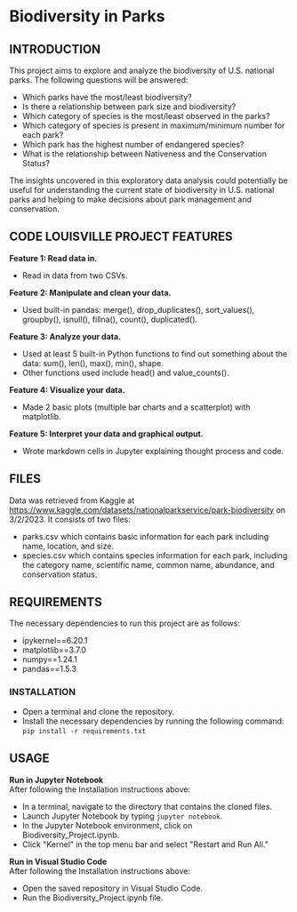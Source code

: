 # Biodiversity in Parks
## INTRODUCTION
This project aims to explore and analyze the biodiversity of U.S. national parks. The following questions will be answered:

-	Which parks have the most/least biodiversity?
-	Is there a relationship between park size and biodiversity?
-	Which category of species is the most/least observed in the parks?
-	Which category of species is present in maximum/minimum number for each park?
-	Which park has the highest number of endangered species?
-	What is the relationship between Nativeness and the Conservation Status?

The insights uncovered in this exploratory data analysis could potentially be useful for understanding the current state of biodiversity in U.S. national parks and helping to make decisions about park management and conservation.

## CODE LOUISVILLE PROJECT FEATURES
**Feature 1: Read data in.**
- Read in data from two CSVs.

**Feature 2: Manipulate and clean your data.**
- Used built-in pandas: merge(), drop_duplicates(), sort_values(), groupby(), isnull(), fillna(), count(), duplicated().

**Feature 3: Analyze your data.**
- Used at least 5 built-in Python functions to find out something about the data: sum(), len(), max(), min(), shape.
- Other functions used include head() and value_counts().

**Feature 4: Visualize your data.**
- Made 2 basic plots (multiple bar charts and a scatterplot) with matplotlib.

**Feature 5: Interpret your data and graphical output.**
- Wrote markdown cells in Jupyter explaining thought process and code.

## FILES
Data was retrieved from Kaggle at https://www.kaggle.com/datasets/nationalparkservice/park-biodiversity on 3/2/2023. It consists of two files:
- parks.csv which contains basic information for each park including name, location, and size.
- species.csv which contains species information for each park, including the category name, scientific name, common name, abundance, and conservation status.

## REQUIREMENTS
The necessary dependencies to run this project are as follows:
- ipykernel==6.20.1
- matplotlib==3.7.0
- numpy==1.24.1
- pandas==1.5.3

### INSTALLATION
- Open a terminal and clone the repository. 
- Install the necessary dependencies by running the following command: ```pip install -r requirements.txt```

## USAGE
**Run in Jupyter Notebook**  
After following the Installation instructions above:
- In a terminal, navigate to the directory that contains the cloned files.
- Launch Jupyter Notebook by typing ```jupyter notebook```.
- In the Jupyter Notebook environment, click on Biodiversity_Project.ipynb.
- Click "Kernel" in the top menu bar and select "Restart and Run All."

**Run in Visual Studio Code**  
After following the Installation instructions above:
- Open the saved repository in Visual Studio Code.
- Run the Biodiversity_Project.ipynb file.


